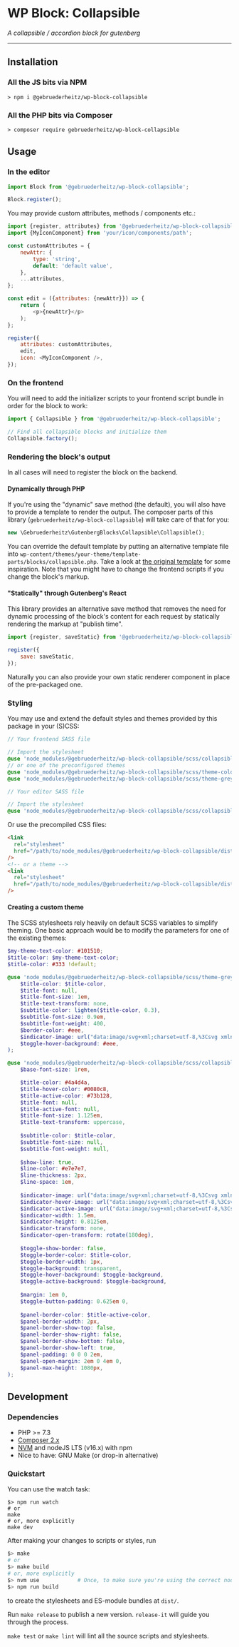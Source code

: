 # WP Block: Collapsible

_A collapsible / accordion block for gutenberg_

---

## Installation

### All the JS bits via NPM

```shell
> npm i @gebruederheitz/wp-block-collapsible
```


### All the PHP bits via Composer

```shell
> composer require gebruederheitz/wp-block-collapsible
```


## Usage


### In the editor

```js
import Block from '@gebruederheitz/wp-block-collapsible';

Block.register();
```

You may provide custom attributes, methods / components etc.:
```js
import {register, attributes} from '@gebruederheitz/wp-block-collapsible';
import {MyIconComponent} from 'your/icon/components/path';

const customAttributes = {
    newAttr: {
        type: 'string',
        default: 'default value',
    },
    ...attributes,
};

const edit = ({attributes: {newAttr}}) => {
    return (
        <p>{newAttr}</p>
    );
};

register({
    attributes: customAttributes,
    edit,
    icon: <MyIconComponent />,
});

```

### On the frontend

You will need to add the initializer scripts to your frontend script bundle in
order for the block to work:

```js
import { Collapsible } from '@gebruederheitz/wp-block-collapsible';

// Find all collapsible blocks and initialize them
Collapsible.factory();
```



### Rendering the block's output

In all cases will need to register the block on the backend.

#### Dynamically through PHP

If you're using the "dynamic" save method (the default), you will also have to
provide a template to render the output. The composer parts of this library 
(`gebruederheitz/wp-block-collapsible`) will take care of that for you:

```php
new \Gebruederheitz\GutenbergBlocks\Collapsible\Collapsible();
```

You can override the default template by putting an alternative template file
into `wp-content/themes/your-theme/template-parts/blocks/collapsible.php`. Take
a look at [the original template](./template/collapsible.php) for some 
inspiration. Note that you might have to change the frontend scripts if you
change the block's markup.

#### "Statically" through Gutenberg's React

This library provides an alternative save method that removes the need for
dynamic processing of the block's content for each request by statically
rendering the markup at "publish time".

```js
import {register, saveStatic} from '@gebruederheitz/wp-block-collapsible';

register({
    save: saveStatic,
});
```

Naturally you can also provide your own static renderer component in place of
the pre-packaged one.


### Styling

You may use and extend the default styles and themes provided by this package in 
your (S)CSS:

```sass
// Your frontend SASS file

// Import the stylesheet
@use 'node_modules/@gebruederheitz/wp-block-collapsible/scss/collapsible';
// or one of the preconfigured themes
@use 'node_modules/@gebruederheitz/wp-block-collapsible/scss/theme-colorful';
@use 'node_modules/@gebruederheitz/wp-block-collapsible/scss/theme-grey-boxes';

```

```sass
// Your editor SASS file

// Import the stylesheet
@use 'node_modules/@gebruederheitz/wp-block-collapsible/scss/collapsible';
```

Or use the precompiled CSS files:
```html
<link 
  rel="stylesheet"
  href="/path/to/node_modules/@gebruederheitz/wp-block-collapsible/dist/collapsible.css"
/>
<!-- or a theme -->
<link 
  rel="stylesheet"
  href="/path/to/node_modules/@gebruederheitz/wp-block-collapsible/dist/theme-grey-boxes.css"
/>
```

#### Creating a custom theme

The SCSS stylesheets rely heavily on default SCSS variables to simplify theming.
One basic approach would be to modify the parameters for one of the existing
themes:

```scss
$my-theme-text-color: #101510;
$title-color: $my-theme-text-color;
$title-color: #333 !default;

@use 'node_modules/@gebruederheitz/wp-block-collapsible/scss/theme-grey-boxes' with (
    $title-color: $title-color,
    $title-font: null,
    $title-font-size: 1em,
    $title-text-transform: none,
    $subtitle-color: lighten($title-color, 0.3),
    $subtitle-font-size: 0.9em,
    $subtitle-font-weight: 400,
    $border-color: #eee,
    $indicator-image: url("data:image/svg+xml;charset=utf-8,%3Csvg xmlns='http://www.w3.org/2000/svg' fill='%23c0c0c0' viewBox='0 0 27 15'%3E%3Cpath d='M14.313 14.361l12-12c.5-.5.5-1.2 0-1.7s-1.2-.5-1.7 0l-11.1 11.2-11.2-11.2c-.5-.5-1.2-.5-1.7 0-.2.2-.3.5-.3.8 0 .3.1.7.3.9l12 12a1.2 1.2 0 001.7 0z'/%3E%3C/svg%3E"),
    $toggle-hover-background: #eee,
);

@use 'node_modules/@gebruederheitz/wp-block-collapsible/scss/collapsible' with (
    $base-font-size: 1rem,

    $title-color: #4a4d4a,
    $title-hover-color: #0080c8,
    $title-active-color: #73b128,
    $title-font: null,
    $title-active-font: null,
    $title-font-size: 1.125em,
    $title-text-transform: uppercase,
    
    $subtitle-color: $title-color,
    $subtitle-font-size: null,
    $subtitle-font-weight: null,
    
    $show-line: true,
    $line-color: #e7e7e7,
    $line-thickness: 2px,
    $line-space: 1em,
    
    $indicator-image: url("data:image/svg+xml;charset=utf-8,%3Csvg xmlns='http://www.w3.org/2000/svg' fill='%23a0a0a0' viewBox='0 0 27 15'%3E%3Cpath d='M14.313 14.361l12-12c.5-.5.5-1.2 0-1.7s-1.2-.5-1.7 0l-11.1 11.2-11.2-11.2c-.5-.5-1.2-.5-1.7 0-.2.2-.3.5-.3.8 0 .3.1.7.3.9l12 12a1.2 1.2 0 001.7 0z'/%3E%3C/svg%3E"),
    $indicator-hover-image: url("data:image/svg+xml;charset=utf-8,%3Csvg xmlns='http://www.w3.org/2000/svg' fill='%230080c8' viewBox='0 0 27 15'%3E%3Cpath d='M14.313 14.361l12-12c.5-.5.5-1.2 0-1.7s-1.2-.5-1.7 0l-11.1 11.2-11.2-11.2c-.5-.5-1.2-.5-1.7 0-.2.2-.3.5-.3.8 0 .3.1.7.3.9l12 12a1.2 1.2 0 001.7 0z'/%3E%3C/svg%3E"),
    $indicator-active-image: url("data:image/svg+xml;charset=utf-8,%3Csvg xmlns='http://www.w3.org/2000/svg' fill='%2373b128' viewBox='0 0 27 15'%3E%3Cpath d='M14.313 14.361l12-12c.5-.5.5-1.2 0-1.7s-1.2-.5-1.7 0l-11.1 11.2-11.2-11.2c-.5-.5-1.2-.5-1.7 0-.2.2-.3.5-.3.8 0 .3.1.7.3.9l12 12a1.2 1.2 0 001.7 0z'/%3E%3C/svg%3E"),
    $indicator-width: 1.5em,
    $indicator-height: 0.8125em,
    $indicator-transform: none,
    $indicator-open-transform: rotate(180deg),
    
    $toggle-show-border: false,
    $toggle-border-color: $title-color,
    $toggle-border-width: 1px,
    $toggle-background: transparent,
    $toggle-hover-background: $toggle-background,
    $toggle-active-background: $toggle-background,
    
    $margin: 1em 0,
    $toggle-button-padding: 0.625em 0,
    
    $panel-border-color: $title-active-color,
    $panel-border-width: 2px,
    $panel-border-show-top: false,
    $panel-border-show-right: false,
    $panel-border-show-bottom: false,
    $panel-border-show-left: true,
    $panel-padding: 0 0 0 2em,
    $panel-open-margin: 2em 0 4em 0,
    $panel-max-height: 1080px,
);
```


## Development

### Dependencies

- PHP >= 7.3
- [Composer 2.x](https://getcomposer.org)
- [NVM](https://github.com/nvm-sh/nvm) and nodeJS LTS (v16.x) with npm
- Nice to have: GNU Make (or drop-in alternative)

### Quickstart

You can use the watch task:
```shell
$> npm run watch
# or
make
# or, more explicitly
make dev
```

After making your changes to scripts or styles, run
```bash
$> make
# or
$> make build
# or, more explicitly
$> nvm use            # Once, to make sure you're using the correct node version
$> npm run build
```
to create the stylesheets and ES-module bundles at `dist/`.

Run `make release` to publish a new version. `release-it` will guide you through
the process.

`make test` or `make lint` will lint all the source scripts and stylesheets.
